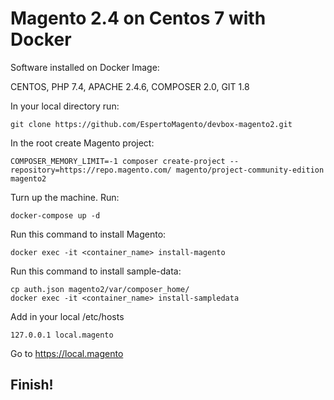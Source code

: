 # **Magento 2.4 on Centos 7 with Docker**

Software installed on Docker Image:

CENTOS,
PHP 7.4, 
APACHE 2.4.6, 
COMPOSER 2.0, 
GIT 1.8

In your local directory run:

```shell
git clone https://github.com/EspertoMagento/devbox-magento2.git
```

In the root create Magento project:

```shell
COMPOSER_MEMORY_LIMIT=-1 composer create-project --repository=https://repo.magento.com/ magento/project-community-edition magento2
```


Turn up the machine. Run:

```shell
docker-compose up -d
```


Run this command to install Magento:

```shell
docker exec -it <container_name> install-magento
```

Run this command to install sample-data:

```shell
cp auth.json magento2/var/composer_home/
docker exec -it <container_name> install-sampledata
```

Add in your local /etc/hosts

```shell
127.0.0.1 local.magento
```



Go to https://local.magento



## Finish!